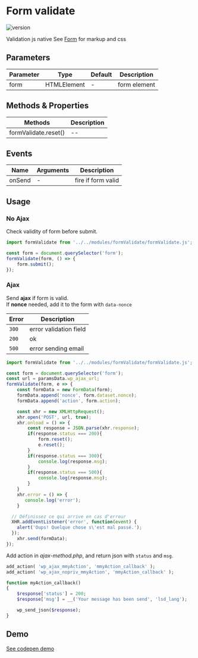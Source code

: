 
# Form validate

![version](https://img.shields.io/github/manifest-json/v/Natjo/formValidate)  

  
Validation js native
See [Form](https://github.com/Natjo/form) for markup and css

## Parameters
| Parameter | Type | Default | Description |
| ------ | ------ | ------ | ------ |
| form | HTMLElement | - | form element |


## Methods & Properties
| Methods | Description |
| ------ | ------ |
| formValidate.reset() | -- |

## Events
| Name | Arguments | Description |
| ------ | ------ | ------ |
| onSend | - | fire if form valid |


## Usage
### No Ajax
Check validity of form before submit.
```javascript
import formValidate from '../../modules/formValidate/formValidate.js';

const form = document.querySelector('form');
formValidate(form, () => {
    form.submit();
});
```
### Ajax
Send **ajax** if form is valid.  
If **nonce** needed, add it to the form with `data-nonce`  

| Error | Description |
| ------ | ------ |
| `300` | error validation field |
| `200` | ok |
| `500` | error sending email |

```javascript
import formValidate from '../../modules/formValidate/formValidate.js';

const form = document.querySelector('form');
const url = paramsData.wp_ajax_url;
formValidate(form, e => {
    const formData = new FormData(form);
    formData.append('nonce', form.dataset.nonce);
    formData.append('action', form.action);

    const xhr = new XMLHttpRequest();
    xhr.open('POST', url, true);
    xhr.onload = () => {
        const response = JSON.parse(xhr.response);
        if(response.status === 200){
            form.reset();
            e.reset();
        }
        if(response.status === 300){
            console.log(response.msg);
        }
        if(response.status === 500){
            console.log(response.msg);
        }
    }
    xhr.error = () => {
       console.log('error');
    }

  // Définissez ce qui arrive en cas d'erreur
  XHR.addEventListener('error', function(event) {
    alert('Oups! Quelque chose s\'est mal passé.');
  });
    xhr.send(formData);
});
```
Add action in *ajax-method.php*, and return json with `status` and `msg`.  

```php
add_action( 'wp_ajax_mmyAction', 'mmyAction_callback' );
add_action( 'wp_ajax_nopriv_mmyAction', 'mmyAction_callback' );

function myAction_callback()
{
    $response['status'] = 200;
    $response['msg'] = __('Your message has been send', 'lsd_lang');

    wp_send_json($response);
}
```
## Demo
[See codepen demo](https://codepen.io/natjo/pen/NmMzNd?editors=0011)


